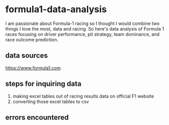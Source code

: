 # formula1-data-analysis
I am passionate about Formula-1 racing so I thought I would combine two things I love the most, data and racing. So here's data analysis of Formula 1 races focusing on driver performance, pit strategy, team dominance, and race outcome prediction.
## data sources 
https://www.formula1.com
## steps for inquiring data 
1. making excel tables out of racing results data on official F1 website 
2. converting those excel tables to csv

## errors encountered 